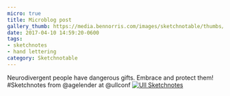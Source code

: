 ```yaml
---
micro: true
title: Microblog post
gallery_thumb: https://media.bennorris.com/images/sketchnotable/thumbs/ull-2017-sketchnotes-07.jpg
date: 2017-04-10 14:59:20-0600
tags:
- sketchnotes
- hand lettering
category: Sketchnotable
---
```


Neurodivergent people have dangerous gifts. Embrace and protect them! #Sketchnotes from @agelender at @ullconf [![Ull Sketchnotes](https://media.bennorris.com/images/sketchnotable/ull-2017/ull-2017-sketchnotes-07.jpg)](https://media.bennorris.com/images/sketchnotable/ull-2017/ull-2017-sketchnotes-07.jpg)